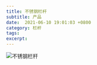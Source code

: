 ```yaml
---
title: 不锈钢栏杆
subtitle: 产品
date:  2021-06-10 19:01:03 +0800
category: 栏杆
tags:
excerpt:
---
```

![不锈钢栏杆](https://cdn.jsdelivr.net/gh/spjsjg/images-2021@master/images/294811_origin_wx_camera_1620037425122.jpg)